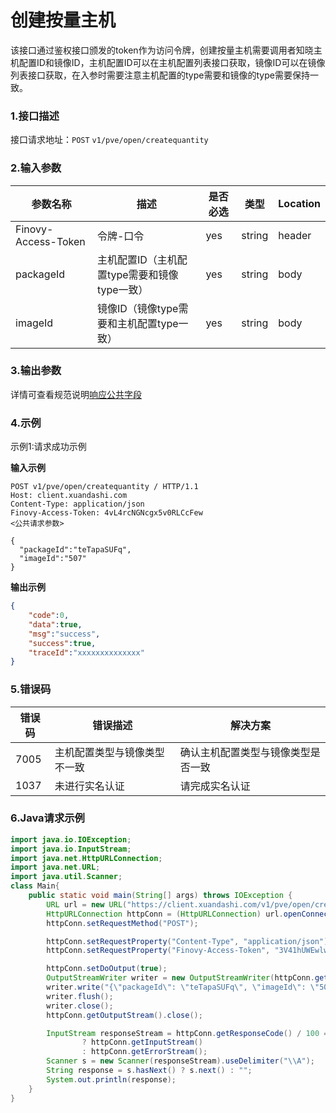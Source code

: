 # 创建按量主机
该接口通过鉴权接口颁发的token作为访问令牌，创建按量主机需要调用者知晓主机配置ID和镜像ID，主机配置ID可以在主机配置列表接口获取，镜像ID可以在镜像列表接口获取，在入参时需要注意主机配置的type需要和镜像的type需要保持一致。
### 1.接口描述
接口请求地址：`POST`   `v1/pve/open/createquantity`

### 2.输入参数

| 参数名称                | 描述                          | 是否必选 | 类型     | Location |
|---------------------|-----------------------------|------|--------| -------- |
| Finovy-Access-Token | 令牌-口令                       | yes  | string | header   |
| packageId           | 主机配置ID（主机配置type需要和镜像type一致） | yes  | string | body     |
| imageId             | 镜像ID（镜像type需要和主机配置type一致）   | yes  | string | body     |

### 3.输出参数
详情可查看规范说明[响应公共字段](https://finovy-open-api.readthedocs.io/zh_CN/latest/api/common/2.%E8%A7%84%E8%8C%83%E8%AF%B4%E6%98%8E.html#id4)


### 4.示例
示例1:请求成功示例

**输入示例**
```text
POST v1/pve/open/createquantity / HTTP/1.1
Host: client.xuandashi.com
Content-Type: application/json
Finovy-Access-Token: 4vL4rcNGNcgx5v0RLCcFew
<公共请求参数>

{
  "packageId":"teTapaSUFq",
  "imageId":"507"
}
```

**输出示例**
```json
{
    "code":0,
    "data":true,
    "msg":"success",
    "success":true,
    "traceId":"xxxxxxxxxxxxxx"
}
```
### 5.错误码

| 错误码 | 错误描述                     | 解决方案                           |
| ------ | ---------------------------- | ---------------------------------- |
| 7005   | 主机配置类型与镜像类型不一致 | 确认主机配置类型与镜像类型是否一致 |
| 1037   | 未进行实名认证               | 请完成实名认证                     |

### 6.Java请求示例
```java
import java.io.IOException;
import java.io.InputStream;
import java.net.HttpURLConnection;
import java.net.URL;
import java.util.Scanner;
class Main{
    public static void main(String[] args) throws IOException {
        URL url = new URL("https://client.xuandashi.com/v1/pve/open/createquantity");
        HttpURLConnection httpConn = (HttpURLConnection) url.openConnection();
        httpConn.setRequestMethod("POST");

        httpConn.setRequestProperty("Content-Type", "application/json");
        httpConn.setRequestProperty("Finovy-Access-Token", "3V41hUWEwlwKH44m7SpJOs");

        httpConn.setDoOutput(true);
        OutputStreamWriter writer = new OutputStreamWriter(httpConn.getOutputStream());
        writer.write("{\"packageId\": \"teTapaSUFq\", \"imageId\": \"507\" }");
        writer.flush();
        writer.close();
        httpConn.getOutputStream().close();

        InputStream responseStream = httpConn.getResponseCode() / 100 == 2
                ? httpConn.getInputStream()
                : httpConn.getErrorStream();
        Scanner s = new Scanner(responseStream).useDelimiter("\\A");
        String response = s.hasNext() ? s.next() : "";
        System.out.println(response);
    }
}
```